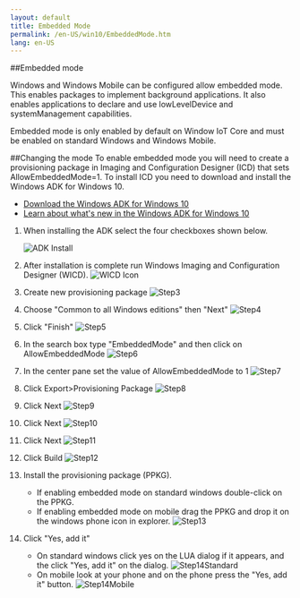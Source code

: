 ```yaml
---
layout: default
title: Embedded Mode
permalink: /en-US/win10/EmbeddedMode.htm
lang: en-US
---
```


##Embedded mode

Windows and Windows Mobile can be configured allow embedded mode. This enables packages to implement background applications.  It also enables applications to declare and use lowLevelDevice and systemManagement capabilities.

Embedded mode is only enabled by default on Window IoT Core and must be enabled on standard Windows and Windows Mobile.

##Changing the mode
To enable embedded mode you will need to create a provisioning package in Imaging and Configuration Designer (ICD) that sets AllowEmbeddedMode=1.  To install ICD you need to download and install the Windows ADK for Windows 10.

* <a href="http://go.microsoft.com/fwlink/p/?LinkId=526740">Download the Windows ADK for Windows 10</a>
* <a href="https://msdn.microsoft.com/library/windows/hardware/dn927348(v=vs.85).aspx">Learn about what's new in the Windows ADK for Windows 10</a>

1. When installing the ADK select the four checkboxes shown below.

    ![ADK Install]({{site.baseurl}}/images/EmbeddedMode/ICD.png)

2. After installation is complete run Windows Imaging and Configuration Designer (WICD).
    ![WICD Icon]({{site.baseurl}}/images/EmbeddedMode/WICD_Icon.png)

3. Create new provisioning package
    ![Step3]({{site.baseurl}}/images/EmbeddedMode/Step3.png)

4. Choose "Common to all Windows editions" then "Next"
    ![Step4]({{site.baseurl}}/images/EmbeddedMode/Step4.png)

5. Click "Finish"
    ![Step5]({{site.baseurl}}/images/EmbeddedMode/Step5.png)

6. In the search box type "EmbeddedMode" and then click on AllowEmbeddedMode
    ![Step6]({{site.baseurl}}/images/EmbeddedMode/Step6.png)

7. In the center pane set the value of AllowEmbeddedMode to 1
    ![Step7]({{site.baseurl}}/images/EmbeddedMode/Step7.png)

8. Click Export>Provisioning Package
    ![Step8]({{site.baseurl}}/images/EmbeddedMode/Step8.png)

9. Click Next
    ![Step9]({{site.baseurl}}/images/EmbeddedMode/Step9.png)

10. Click Next
    ![Step10]({{site.baseurl}}/images/EmbeddedMode/Step10.png)

11. Click Next
    ![Step11]({{site.baseurl}}/images/EmbeddedMode/Step11.png)

12. Click Build
    ![Step12]({{site.baseurl}}/images/EmbeddedMode/Step12.png)

13. Install the provisioning package (PPKG).
    * If enabling embedded mode on standard windows double-click on the PPKG. 
    * If enabling embedded mode on mobile drag the PPKG and drop it on the windows phone icon in explorer.
    ![Step13]({{site.baseurl}}/images/EmbeddedMode/Step13.png)

14. Click "Yes, add it"
    * On standard windows click yes on the LUA dialog if it appears, and the click "Yes, add it" on the dialog.
    ![Step14Standard]({{site.baseurl}}/images/EmbeddedMode/Step14Standard.png)
    * On mobile look at your phone and on the phone press the "Yes, add it" button.
    ![Step14Mobile]({{site.baseurl}}/images/EmbeddedMode/Step14Mobile.png)
